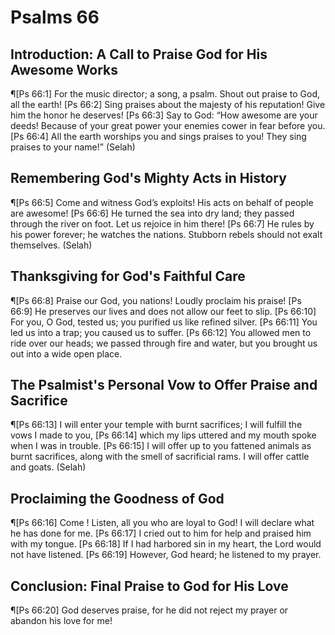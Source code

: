 # Psalms 66

## Introduction: A Call to Praise God for His Awesome Works
¶[Ps 66:1] For the music director; a song, a psalm. Shout out praise to God, all the earth!
[Ps 66:2] Sing praises about the majesty of his reputation! Give him the honor he deserves!
[Ps 66:3] Say to God: “How awesome are your deeds! Because of your great power your enemies cower in fear before you.
[Ps 66:4] All the earth worships you and sings praises to you! They sing praises to your name!” (Selah)

## Remembering God's Mighty Acts in History
¶[Ps 66:5] Come and witness God’s exploits! His acts on behalf of people are awesome!
[Ps 66:6] He turned the sea into dry land; they passed through the river on foot. Let us rejoice in him there!
[Ps 66:7] He rules by his power forever; he watches the nations. Stubborn rebels should not exalt themselves. (Selah)

## Thanksgiving for God's Faithful Care
¶[Ps 66:8] Praise our God, you nations! Loudly proclaim his praise!
[Ps 66:9] He preserves our lives and does not allow our feet to slip.
[Ps 66:10] For you, O God, tested us; you purified us like refined silver.
[Ps 66:11] You led us into a trap; you caused us to suffer.
[Ps 66:12] You allowed men to ride over our heads; we passed through fire and water, but you brought us out into a wide open place.

## The Psalmist's Personal Vow to Offer Praise and Sacrifice
¶[Ps 66:13] I will enter your temple with burnt sacrifices; I will fulfill the vows I made to you,
[Ps 66:14] which my lips uttered and my mouth spoke when I was in trouble.
[Ps 66:15] I will offer up to you fattened animals as burnt sacrifices, along with the smell of sacrificial rams. I will offer cattle and goats. (Selah)

## Proclaiming the Goodness of God
¶[Ps 66:16] Come ! Listen, all you who are loyal to God! I will declare what he has done for me.
[Ps 66:17] I cried out to him for help and praised him with my tongue.
[Ps 66:18] If I had harbored sin in my heart, the Lord would not have listened.
[Ps 66:19] However, God heard; he listened to my prayer.

## Conclusion: Final Praise to God for His Love
¶[Ps 66:20] God deserves praise, for he did not reject my prayer or abandon his love for me!
